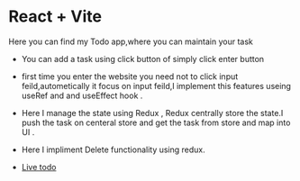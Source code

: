 # React + Vite
Here you can find my Todo app,where you can maintain your task 
- You can add a task using click button of simply click enter button 
- first time you enter the website you need not to click input feild,autometically it focus on input feild,I implement this features useing useRef and and useEffect hook .
- Here I manage the state using Redux , Redux centrally store the state.I push the task on centeral store and get the task from store and map into UI . 
- Here I impliment Delete functionality using redux.

- [Live todo](https://react-redux-todo-1.netlify.app/) 